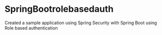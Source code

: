 # SpringBootrolebasedauth
Created a sample application using Spring Security with Spring Boot using Role based authentication
